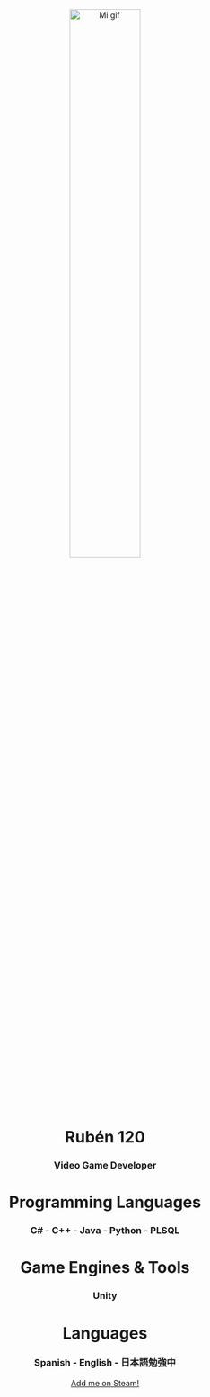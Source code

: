 <div align="center">
<img src="https://media1.tenor.com/m/LwqGCs1IB7EAAAAd/ame-chan-needy-streamer.gif" alt="Mi gif" width="50%">
</div>
<div align="center">
  <h1>Rubén 120</h1>
  <h3>Video Game Developer</h3>
  <h1>Programming Languages</h1>
  <h3>C# - C++ - Java - Python - PLSQL</h3>
  <h1>Game Engines & Tools</h1>
  <h3>Unity</h3>
  <h1>Languages</h1>
  <h3>Spanish - English - 日本語勉強中</h3>
  <!--<img src="https://github-readme-stats.vercel.app/api?username=ruben120imokenp&show_icons=true&theme=dark" alt="Rubén's GitHub stats">-->
  <a href="https://steamcommunity.com/id/rub3n120/" target="_blank">Add me on Steam!</a>
</div>
